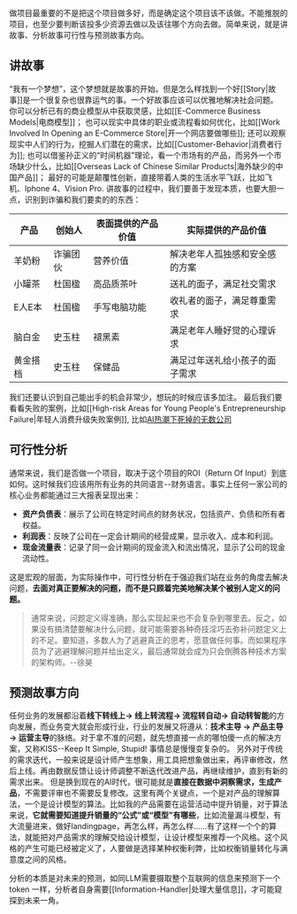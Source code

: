 做项目最重要的不是把这个项目做多好，而是确定这个项目该不该做。不能推脱的项目，也至少要判断该投多少资源去做以及该往哪个方向去做。简单来说，就是讲故事、分析故事可行性与预测故事方向。
## 讲故事

“我有一个梦想”，这个梦想就是故事的开始。但是怎么样找到一个好[[Story|故事]]是一个很复杂也很靠运气的事。一个好故事应该可以优雅地解决社会问题。
你可以分析已有的商业模型从中获取灵感，比如[[E-Commerce Business Models|电商模型]]；
也可以现实中具体的职业或流程看如何优化，比如[[Work Involved In Opening an E-Commerce Store|开一个网店要做哪些]];
还可以观察现实中人们的行为，挖掘人们潜在的需求，比如[[Customer-Behavior|消费者行为]];
也可以借鉴孙正义的“时间机器”理论，看一个市场有的产品，而另外一个市场缺少什么，比如[[Overseas Lack of Chinese Similar Products|海外缺少的中国产品]]；
最好的可能是颠覆性创新，直接带着人类的生活水平飞跃，比如飞机、Iphone 4、Vision Pro.
讲故事的过程中，我们要善于发现本质，也要大胆一点，识别到诈骗和我们要卖的的东西：

| 产品   | 创始人  | 表面提供的产品价值 | 实际提供的产品价值       |
| ---- | ---- | --------- | --------------- |
| 羊奶粉  | 诈骗团伙 | 营养价值      | 解决老年人孤独感和安全感的方案 |
| 小罐茶  | 杜国楹  | 高品质茶叶     | 送礼的面子，满足社交需求    |
| E人E本 | 杜国楹  | 手写电脑功能    | 收礼者的面子，满足尊重需求   |
| 脑白金  | 史玉柱  | 褪黑素       | 满足老年人睡好觉的心理诉求   |
| 黄金搭档 | 史玉柱  | 保健品       | 满足过年送礼给小孩子的面子需求 |

我们还要认识到自己能出手的机会非常少，想玩的时候应该多加注。
最后我们要看看失败的案例，比如[[High-risk Areas for Young People's Entrepreneurship Failure|年轻人消费升级失败案例]], 比如[AI热潮下死掉的无数公司](:https://dang.ai/ai-graveyard)

## 可行性分析
通常来说，我们是否做一个项目，取决于这个项目的ROI（Return Of Input）到底如何。这时候我们应该用所有业务的共同语言--财务语言。事实上任何一家公司的核心业务都能通过三大报表呈现出来：
- **资产负债表**：展示了公司在特定时间点的财务状况，包括资产、负债和所有者权益。
- **利润表**：反映了公司在一定会计期间的经营成果，显示收入、成本和利润。
- **现金流量表**：记录了同一会计期间的现金流入和流出情况，显示了公司的现金流动性。

这是宏观的层面，为实际操作中，可行性分析在于强迫我们站在业务的角度去解决问题，**去面对真正要解决的问题，而不是只顾着完美地解决某个被别人定义的问题。**

>通常来说，问题定义得准确，那么实现起来也不会复杂到哪里去。反之，如果没有搞清楚要解决什么问题，就可能需要各种奇技淫巧去弥补问题定义上的不足。要知道，多数人为了逃避真正的思考，愿意做任何事。而如果程序员为了逃避理解问题并给出定义，最后通常就会成为只会倒腾各种技术方案的架构师。--徐昊
## 预测故事方向

任何业务的发展都沿着**线下转线上→ 线上转流程→ 流程转自动→ 自动转智能**的方向发展，而业务变大就会形成行业，行业的发展又将遵从：**技术主导 → 产品主导→ 运营主导**的脉络。对于拿不准的问题，就先想直接一点的哪怕傻一点的解决方案，又称KISS--Keep It Simple, Stupid! 事情总是慢慢变复杂的。
另外对于传统的需求迭代，一般来说是设计师产生想象，用工具把想象做出来，再评审修改，然后上线。再由数据反馈让设计师调整不断迭代改进产品，再继续维护，直到有新的需求出来。
但是换到现在的AI时代，很可能就是**直接在数据中洞察需求，生成产品**，不需要评审也不需要反复修改。这里有两个关键点，一个是对产品的理解算法，一个是设计模型的算法。比如我的产品需要在运营活动中提升销量，对于算法来说，**它就需要知道提升销量的“公式”或“模型”有哪些**，比如流量漏斗模型，有大流量进来，做好landingpage，再怎么样，再怎么样……有了这样一个个的算法，就能把对产品需求的理解交给设计模型，让设计模型来推荐一个风格。这个风格的产生可能已经被定义了，人要做是选择某种权衡利弊，比如权衡销量转化与满意度之间的风格。

分析的本质是对未来的预测，如同LLM需要摄取整个互联网的信息来预测下一个token 一样，分析者自身需要[[Information-Handler|处理大量信息]]，才可能窥探到未来一角。